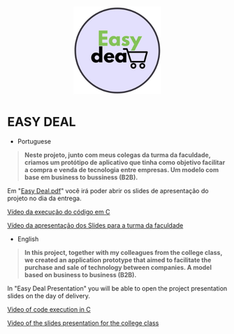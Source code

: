 <h1 align="center">
  <img width="200" height="200" alt="Easy Deal" title="#Easy Deal" src="https://github.com/henrique-souza/easy_deal/blob/0f7b4dfc581d88defb2d2dd1459b127cbb411773/Easy%20Deal%20Logo.png" />
</h1>

# EASY DEAL

* Portuguese

> **Neste projeto,  junto com meus colegas da turma da faculdade, criamos um protótipo de aplicativo que tinha como objetivo facilitar a compra e venda de tecnologia entre empresas. Um modelo com base em business to bussiness (B2B).**

Em "[Easy Deal.pdf](https://github.com/henrique-souza/easy_deal/blob/3a94f0aa7e6152132ad02bfcc1739f4d903934d0/Easy%20Deal.pdf)" você irá poder abrir os slides de apresentação do projeto no dia da entrega.

[Vídeo da execução do código em C](https://youtu.be/FRRfzOi72wk)

[Vídeo da apresentação dos Slides para a turma da faculdade](https://youtu.be/yGBEvs0rieQ)

* English

> **In this project, together with my colleagues from the college class, we created an application prototype that aimed to facilitate the purchase and sale of technology between companies. A model based on business to business (B2B).**

In "Easy Deal Presentation" you will be able to open the project presentation slides on the day of delivery.

[Video of code execution in C](https://youtu.be/FRRfzOi72wk)

[Video of the slides presentation for the college class](https://youtu.be/yGBEvs0rieQ)
